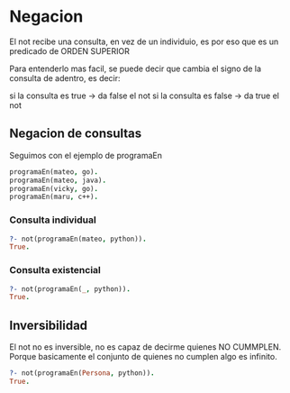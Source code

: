 # Negacion

El not recibe una consulta, en vez de un individuio, es por eso que es un predicado de ORDEN SUPERIOR

Para entenderlo mas facil, se puede decir que cambia el signo de la consulta de adentro, es decir:

si la consulta es true -> da false el not
si la consulta es false -> da true el not

## Negacion de consultas

Seguimos con el ejemplo de programaEn

```prolog
programaEn(mateo, go).
programaEn(mateo, java).
programaEn(vicky, go).
programaEn(maru, c++).
```

### Consulta individual
```prolog
?- not(programaEn(mateo, python)).
True.
```

### Consulta existencial
```prolog
?- not(programaEn(_, python)).
True.
```

## Inversibilidad
El not no es inversible, no es capaz de decirme quienes NO CUMMPLEN. Porque basicamente el conjunto de quienes no cumplen algo es infinito.

```prolog
?- not(programaEn(Persona, python)).
True.
```
